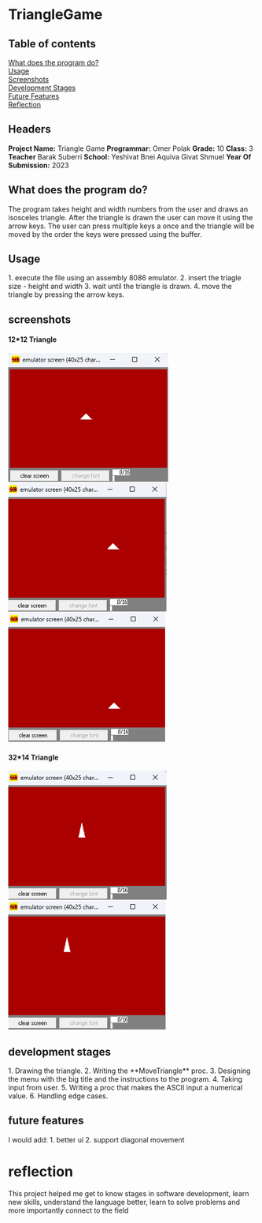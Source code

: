 # TriangleGame

## Table of contents
[What does the program do?](#what-does-the-program-do)  
[Usage](#usage)  
[Screenshots](#screenshots)  
[Development Stages](#development-stages)  
[Future Features](#future-features)  
[Reflection](#reflection)  

## Headers

**Project Name:** Triangle Game 
**Programmar:** Omer Polak 
**Grade:** 10 
**Class:** 3
**Teacher** Barak Suberri 
**School:** Yeshivat Bnei Aquiva Givat Shmuel 
**Year Of Submission:** 2023  

## What does the program do?
<a name="what-does-the-program-do"/>
The program takes height and width numbers from the user and draws an isosceles triangle.
After the triangle is drawn the user can move it using the arrow keys. The user can press multiple keys a once and the triangle will be moved by the order the keys were pressed using the buffer.

## Usage
<a name="usage"/>
1. execute the file using an assembly 8086 emulator.
2. insert the triagle size - height and width
3. wait until the triangle is drawn.
4. move the triangle by pressing the arrow keys.

## screenshots
#### 12*12 Triangle
![Screenshot](screenshots/triangle_12_12.png)
![Screenshot](screenshots/triangle_12_12-2.png)
![Screenshot](screenshots/triangle_12_12-3.png)
#### 32*14 Triangle
![Screenshot](screenshots/triangle_32_14.png)
![Screenshot](screenshots/triangle_32_14_2.png)



## development stages
<a name="development-stages"/>
1. Drawing the triangle.
2. Writing the **MoveTriangle** proc.
3. Designing the menu with the big title and the instructions to the program.
4. Taking input from user. 
5. Writing a proc that makes the ASCII input a numerical value.
6. Handling edge cases.


## future features
<a name="future-features"/>
I would add:
1. better ui
2. support diagonal movement 


# reflection
<a name="reflection"/>
This project helped me get to know stages in software development, learn new skills, understand the language better, learn to solve problems and more importantly connect to the field 
